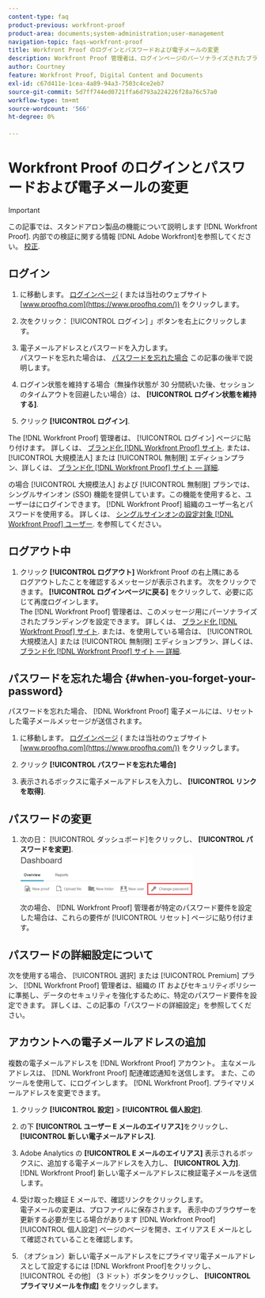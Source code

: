 ```yaml
---
content-type: faq
product-previous: workfront-proof
product-area: documents;system-administration;user-management
navigation-topic: faqs-workfront-proof
title: Workfront Proof のログインとパスワードおよび電子メールの変更
description: Workfront Proof 管理者は、ログインページのパーソナライズされたブランディングを設定できます。 「 Workfront Proof サイトのブランド化」を参照してください。 Enterprise または Unlimited のエディションプランを使用している場合は、「 Workfront Proof サイトのブランド化 — 詳細」を参照してください。
author: Courtney
feature: Workfront Proof, Digital Content and Documents
exl-id: c67d411e-1cea-4a89-94a3-7503c4ce2eb7
source-git-commit: 5d7ff744ed0721ffa6d793a224226f28a76c57a0
workflow-type: tm+mt
source-wordcount: '566'
ht-degree: 0%

---
```


# Workfront Proof のログインとパスワードおよび電子メールの変更

>[!IMPORTANT]
>
>この記事では、スタンドアロン製品の機能について説明します [!DNL Workfront Proof]. 内部での検証に関する情報 [!DNL Adobe Workfront]を参照してください。 [校正](../../../review-and-approve-work/proofing/proofing.md).

## ログイン

1. に移動します。 [ログインページ](https://www.proofhq.com/login) ( または当社のウェブサイト  [www.proofhq.com](https://www.proofhq.com/)) をクリックします。

1. 次をクリック： [!UICONTROL ログイン] 」ボタンを右上にクリックします。
1. 電子メールアドレスとパスワードを入力します。\
   パスワードを忘れた場合は、  [パスワードを忘れた場合](#when-you-forget-your-password) この記事の後半で説明します。

1. ログイン状態を維持する場合（無操作状態が 30 分間続いた後、セッションのタイムアウトを回避したい場合）は、 **[!UICONTROL ログイン状態を維持する]**.
1. クリック **[!UICONTROL ログイン]**.

The [!DNL Workfront Proof] 管理者は、 [!UICONTROL ログイン] ページに貼り付けます。 詳しくは、 [ブランド化 [!DNL Workfront Proof] サイト](../../../workfront-proof/wp-acct-admin/branding/brand-wp-site.md). または、 [!UICONTROL 大規模法人] または [!UICONTROL 無制限] エディションプラン、詳しくは、  [ブランド化 [!DNL Workfront Proof] サイト — 詳細](../../../workfront-proof/wp-acct-admin/branding/brand-wp-site-advanced.md).

の場合 [!UICONTROL 大規模法人] および [!UICONTROL 無制限] プランでは、シングルサインオン (SSO) 機能を提供しています。この機能を使用すると、ユーザーはにログインできます。 [!DNL Workfront Proof] 組織のユーザー名とパスワードを使用する。 詳しくは、 [シングルサインオンの設定対象 [!DNL Workfront Proof] ユーザー](../../../workfront-proof/wp-acct-admin/account-settings/configure-sso-for-wp-users.md). を参照してください。

## ログアウト中

1. クリック **[!UICONTROL ログアウト]** Workfront Proof の右上隅にある\
   ログアウトしたことを確認するメッセージが表示されます。 次をクリックできます。 **[!UICONTROL ログインページに戻る]** をクリックして、必要に応じて再度ログインします。\
   The [!DNL Workfront Proof] 管理者は、このメッセージ用にパーソナライズされたブランディングを設定できます。 詳しくは、 [ブランド化 [!DNL Workfront Proof] サイト](../../../workfront-proof/wp-acct-admin/branding/brand-wp-site.md). または、を使用している場合は、 [!UICONTROL 大規模法人] または [!UICONTROL 無制限] エディションプラン、詳しくは、  [ブランド化 [!DNL Workfront Proof] サイト — 詳細](../../../workfront-proof/wp-acct-admin/branding/brand-wp-site-advanced.md).

## パスワードを忘れた場合 {#when-you-forget-your-password}

パスワードを忘れた場合、 [!DNL Workfront Proof] 電子メールには、リセットした電子メールメッセージが送信されます。

1. に移動します。 [ログインページ](https://www.proofhq.com/login) ( または当社のウェブサイト  [www.proofhq.com](https://www.proofhq.com/)) をクリックします。

1. クリック **[!UICONTROL パスワードを忘れた場合]**
1. 表示されるボックスに電子メールアドレスを入力し、 **[!UICONTROL リンクを取得]**.

## パスワードの変更

1. 次の日： [!UICONTROL ダッシュボード]をクリックし、 **[!UICONTROL パスワードを変更]**.\
   ![Change_password.png](assets/change-passowrd-350x95.png)\
   次の場合、 [!DNL Workfront Proof] 管理者が特定のパスワード要件を設定した場合は、これらの要件が [!UICONTROL リセット] ページに貼り付けます。

## パスワードの詳細設定について

次を使用する場合、 [!UICONTROL 選択] または [!UICONTROL Premium] プラン、 [!DNL Workfront Proof] 管理者は、組織の IT およびセキュリティポリシーに準拠し、データのセキュリティを強化するために、特定のパスワード要件を設定できます。 詳しくは、この記事の「パスワードの詳細設定」を参照してください。

## アカウントへの電子メールアドレスの追加

複数の電子メールアドレスを [!DNL Workfront Proof] アカウント。 主なメールアドレスは、 [!DNL Workfront Proof] 配達確認通知を送信します。 また、このツールを使用して、にログインします。 [!DNL Workfront Proof]. プライマリメールアドレスを変更できます。

1. クリック **[!UICONTROL 設定]** > **[!UICONTROL 個人設定]**.

1. の下 **[!UICONTROL ユーザー E メールのエイリアス]**&#x200B;をクリックし、 **[!UICONTROL 新しい電子メールアドレス]**.

1. Adobe Analytics の **[!UICONTROL E メールのエイリアス]** 表示されるボックスに、追加する電子メールアドレスを入力し、 **[!UICONTROL 入力]**.\
   [!DNL Workfront Proof] 新しい電子メールアドレスに検証電子メールを送信します。

1. 受け取った検証 E メールで、確認リンクをクリックします。\
   電子メールの変更は、プロファイルに保存されます。 表示中のブラウザーを更新する必要が生じる場合があります [!DNL Workfront Proof] [!UICONTROL 個人設定] ページのページを開き、エイリアス E メールとして確認されていることを確認します。
1. （オプション）新しい電子メールアドレスをにプライマリ電子メールアドレスとして設定するには [!DNL Workfront Proof]をクリックし、 [!UICONTROL その他] （3 ドット）ボタンをクリックし、 **[!UICONTROL プライマリメールを作成]** をクリックします。
